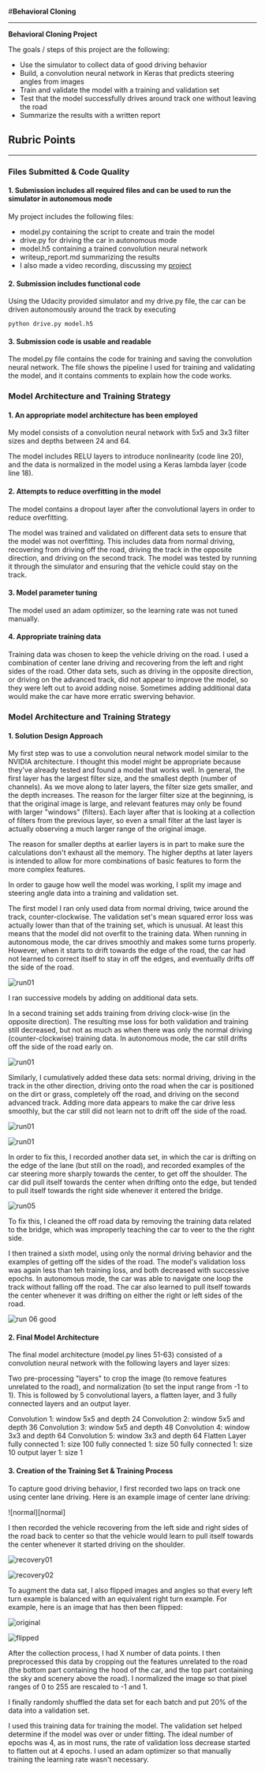 #**Behavioral Cloning** 

---

**Behavioral Cloning Project**

The goals / steps of this project are the following:
* Use the simulator to collect data of good driving behavior
* Build, a convolution neural network in Keras that predicts steering angles from images
* Train and validate the model with a training and validation set
* Test that the model successfully drives around track one without leaving the road
* Summarize the results with a written report


[//]: # (Image References)

[run01]: ./examples/history_loss_run01.png "run 1"
[run02]: ./examples/history_loss_run02.png "run 2"
[run03]: ./examples/history_loss_run03.png "run 3"
[run04]: ./examples/history_loss_run04.png "run 4"
[run05]: ./examples/history_loss_run05.png "run 5"
[run06]: ./examples/history_loss_run06.png "run 6"

[recovery01]: ./examples/off_road_right.jpg "Recovery Image"
[recovery02]: ./examples/off_road_left.jpg "Recovery Image"
[original]: ./examples/original.jpg "Original Image"
[flipped]: ./examples/flipped.jpg "Flipped Image"

## Rubric Points

---
### Files Submitted & Code Quality

#### 1. Submission includes all required files and can be used to run the simulator in autonomous mode

My project includes the following files:
* model.py containing the script to create and train the model
* drive.py for driving the car in autonomous mode
* model.h5 containing a trained convolution neural network 
* writeup_report.md summarizing the results
* I also made a video recording, discussing my [project](https://www.youtube.com/edit?o=U&video_id=zTbS5nF_Ieo)

#### 2. Submission includes functional code
Using the Udacity provided simulator and my drive.py file, the car can be driven autonomously around the track by executing 
```
python drive.py model.h5
```

#### 3. Submission code is usable and readable

The model.py file contains the code for training and saving the convolution neural network. The file shows the pipeline I used for training and validating the model, and it contains comments to explain how the code works.

### Model Architecture and Training Strategy

#### 1. An appropriate model architecture has been employed

My model consists of a convolution neural network with 5x5 and 3x3 filter sizes and depths between 24 and 64.

The model includes RELU layers to introduce nonlinearity (code line 20), and the data is normalized in the model using a Keras lambda layer (code line 18). 

#### 2. Attempts to reduce overfitting in the model

The model contains a dropout layer after the convolutional layers in order to reduce overfitting.

The model was trained and validated on different data sets to ensure that the model was not overfitting. This includes data from normal driving, recovering from driving off the road, driving the track in the opposite direction, and driving on the second track. The model was tested by running it through the simulator and ensuring that the vehicle could stay on the track.

#### 3. Model parameter tuning

The model used an adam optimizer, so the learning rate was not tuned manually.

#### 4. Appropriate training data

Training data was chosen to keep the vehicle driving on the road. I used a combination of center lane driving and recovering from the left and right sides of the road.  Other data sets, such as driving in the opposite direction, or driving on the advanced track, did not appear to improve the model, so they were left out to avoid adding noise.  Sometimes adding additional data would make the car have more erratic swerving behavior.

### Model Architecture and Training Strategy

#### 1. Solution Design Approach

My first step was to use a convolution neural network model similar to the NVIDIA architecture. I thought this model might be appropriate because they've already tested and found a model that works well.  In general, the first layer has the largest filter size, and the smallest depth (number of channels).  As we move along to later layers, the filter size gets smaller, and the depth increases.  The reason for the larger filter size at the beginning, is that the original image is large, and relevant features may only be found with larger "windows" (filters).  Each layer after that is looking at a collection of filters from the previous layer, so even a small filter at the last layer is actually observing a much larger range of the original image.

The reason for smaller depths at earlier layers is in part to make sure the calculations don't exhaust all the memory.  The higher depths at later layers is intended to allow for more combinations of basic features to form the more complex features.

In order to gauge how well the model was working, I split my image and steering angle data into a training and validation set.

The first model I ran only used data from normal driving, twice around the track, counter-clockwise.  The validation set's mean squared error loss was actually lower than that of the training set, which is unusual.  At least this means that the model did not overfit to the training data.  When running in autonomous mode, the car drives smoothly and makes some turns properly.  However, when it starts to drift towards the edge of the road, the car had not learned to correct itself to stay in off the edges, and eventually drifts off the side of the road.


![run01][run01]


I ran successive models by adding on additional data sets.  

In a second training set adds training from driving clock-wise (in the opposite direction).  The resulting mse loss for both validation and training still decreased, but not as much as when there was only the normal driving (counter-clockwise) training data.  In autonomous mode, the car still drifts off the side of the road early on.

![run01][run02]


Similarly, I cumulatively added these data sets: normal driving, driving in the track in the other direction, driving onto the road when the car is positioned on the dirt or grass, completely off the road, and driving on the second advanced track.  Adding more data appears to make the car drive less smoothly, but the car still did not learn not to drift off the side of the road.


![run01][run03]


![run01][run04]


In order to fix this, I recorded another data set, in which the car is drifting on the edge of the lane (but still on the road), and recorded examples of the car steering more sharply towards the center, to get off the shoulder.  The car did pull itself towards the center when drifting onto the edge, but tended to pull itself towards the right side whenever it entered the bridge.

![run05][run05]


To fix this, I cleaned the off road data by removing the training data related to the bridge, which was improperly teaching the car to veer to the the right side.

I then trained a sixth model, using only the normal driving behavior and the examples of getting off the sides of the road.  The model's validation loss was again less than teh training loss, and both decreased with successive epochs.  In autonomous mode, the car was able to navigate one loop the track without falling off the road.  The car also learned to pull itself towards the center whenever it was drifting on either the right or left sides of the road.

![run 06 good][run06]

#### 2. Final Model Architecture

The final model architecture (model.py lines 51-63) consisted of a convolution neural network with the following layers and layer sizes:

Two pre-processing "layers" to crop the image (to remove features unrelated to the road), and normalization (to set the input range from -1 to 1).  This is followed by 5 convolutional layers, a flatten layer, and 3 fully connected layers and an output layer.

Convolution 1: window 5x5 and depth 24
Convolution 2: window 5x5 and depth 36
Convolution 3: window 5x5 and depth 48
Convolution 4: window 3x3 and depth 64
Convolution 5: window 3x3 and depth 64
Flatten Layer
fully connected 1: size 100
fully connected 1: size 50
fully connected 1: size 10
output layer 1: size 1

#### 3. Creation of the Training Set & Training Process

To capture good driving behavior, I first recorded two laps on track one using center lane driving. Here is an example image of center lane driving:

![normal][normal]

I then recorded the vehicle recovering from the left side and right sides of the road back to center so that the vehicle would learn to pull itself towards the center whenever it started driving on the shoulder.

![recovery01][recovery01]

![recovery02][recovery02]



To augment the data sat, I also flipped images and angles so that every left turn example is balanced with an equivalent right turn example. For example, here is an image that has then been flipped:

![original][original]

![flipped][flipped]

After the collection process, I had X number of data points. I then preprocessed this data by cropping out the features unrelated to the road (the bottom part containing the hood of the car, and the top part containing the sky and scenery above the road).  I normalized the image so that pixel ranges of 0 to 255 are rescaled to -1 and 1.

I finally randomly shuffled the data set for each batch and put 20% of the data into a validation set. 

I used this training data for training the model. The validation set helped determine if the model was over or under fitting. The ideal number of epochs was 4, as in most runs, the rate of validation loss decrease started to flatten out at 4 epochs. I used an adam optimizer so that manually training the learning rate wasn't necessary.
